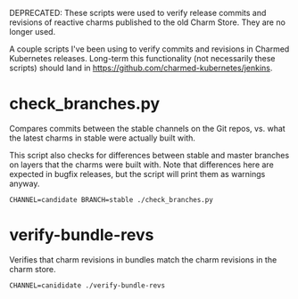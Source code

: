 DEPRECATED: These scripts were used to verify release commits and revisions of
reactive charms published to the old Charm Store. They are no longer used.

A couple scripts I've been using to verify commits and revisions in
Charmed Kubernetes releases. Long-term this functionality (not necessarily
these scripts) should land in https://github.com/charmed-kubernetes/jenkins.

# check_branches.py

Compares commits between the stable channels on the Git repos, vs.
what the latest charms in stable were actually built with.

This script also checks for differences between stable and master branches on
layers that the charms were built with. Note that differences here are expected
in bugfix releases, but the script will print them as warnings anyway.

```
CHANNEL=candidate BRANCH=stable ./check_branches.py
```

# verify-bundle-revs

Verifies that charm revisions in bundles match the charm revisions in the charm
store.

```
CHANNEL=canididate ./verify-bundle-revs
```
